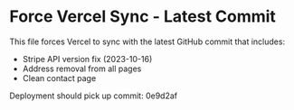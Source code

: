 # Force Vercel Sync - Latest Commit

This file forces Vercel to sync with the latest GitHub commit that includes:
- Stripe API version fix (2023-10-16)
- Address removal from all pages
- Clean contact page

Deployment should pick up commit: 0e9d2af